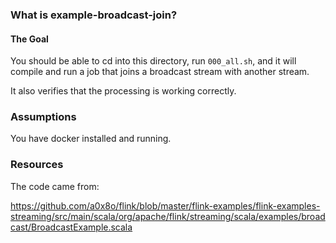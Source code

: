 ### What is example-broadcast-join?

#### The Goal

You should be able to cd into this directory, run `000_all.sh`, and it will
compile and run a job that joins a broadcast stream with another stream.

It also verifies that the processing is working correctly.

### Assumptions

You have docker installed and running.

### Resources

The code came from:

https://github.com/a0x8o/flink/blob/master/flink-examples/flink-examples-streaming/src/main/scala/org/apache/flink/streaming/scala/examples/broadcast/BroadcastExample.scala
